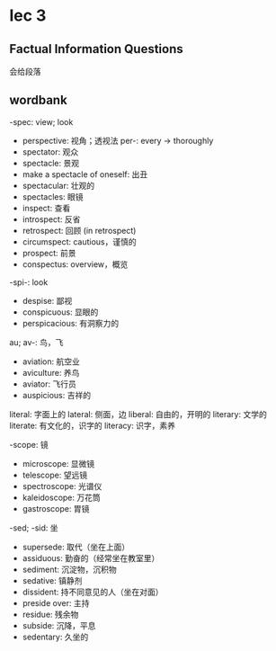 # lec 3

## Factual Information Questions

会给段落

## wordbank

-spec: view; look
- perspective: 视角；透视法 per-: every -> thoroughly
- spectator: 观众
- spectacle: 景观
- make a spectacle of oneself: 出丑
- spectacular: 壮观的
- spectacles: 眼镜
- inspect: 查看
- introspect: 反省
- retrospect: 回顾 (in retrospect)
- circumspect: cautious，谨慎的
- prospect: 前景
- conspectus: overview，概览

-spi-: look
- despise: 鄙视
- conspicuous: 显眼的
- perspicacious: 有洞察力的

au; av-: 鸟，飞
- aviation: 航空业
- aviculture: 养鸟
- aviator: 飞行员
- auspicious: 吉祥的

literal: 字面上的
lateral: 侧面，边
liberal: 自由的，开明的
literary: 文学的
literate: 有文化的，识字的
literacy: 识字，素养

-scope: 镜
- microscope: 显微镜
- telescope: 望远镜
- spectroscope: 光谱仪
- kaleidoscope: 万花筒
- gastroscope: 胃镜

-sed; -sid: 坐
- supersede: 取代（坐在上面）
- assiduous: 勤奋的（经常坐在教室里）
- sediment: 沉淀物，沉积物
- sedative: 镇静剂
- dissident: 持不同意见的人（坐在对面）
- preside over: 主持
- residue: 残余物
- subside: 沉降，平息
- sedentary: 久坐的
